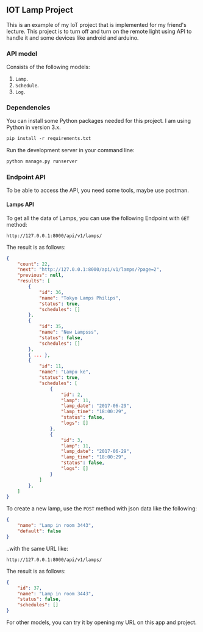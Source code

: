 ## IOT Lamp Project

This is an example of my IoT project that is implemented for my friend's lecture. This project is to turn off and turn on the remote light using API to handle it and some devices like android and arduino.

### API model
Consists of the following models:

1. `Lamp`.
2. `Schedule`.
3. `Log`.

### Dependencies
You can install some Python packages needed for this project. I am using Python in version 3.x.

```txt
pip install -r requirements.txt
```

Run the development server in your command line:

```txt
python manage.py runserver
```

### Endpoint API
To be able to access the API, you need some tools, maybe use postman.

#### Lamps API
To get all the data of Lamps, you can use the following Endpoint with `GET` method:

```
http://127.0.0.1:8000/api/v1/lamps/
```

The result is as follows:

```json
{
    "count": 22,
    "next": "http://127.0.0.1:8000/api/v1/lamps/?page=2",
    "previous": null,
    "results": [
        {
            "id": 36,
            "name": "Tokyo Lamps Philips",
            "status": true,
            "schedules": []
        },
        {
            "id": 35,
            "name": "New Lampsss",
            "status": false,
            "schedules": []
        },
        { ... },
        {
            "id": 11,
            "name": "Lampu ke",
            "status": true,
            "schedules": [
                {
                    "id": 2,
                    "lamp": 11,
                    "lamp_date": "2017-06-29",
                    "lamp_time": "18:00:29",
                    "status": false,
                    "logs": []
                },
                {
                    "id": 3,
                    "lamp": 11,
                    "lamp_date": "2017-06-29",
                    "lamp_time": "18:00:29",
                    "status": false,
                    "logs": []
                }
            ]
        },
    ]
}
```

To create a new lamp, use the `POST` method with json data like the following:

```json
{
    "name": "Lamp in room 3443",
    "default": false
}
```

..with the same URL like:

```
http://127.0.0.1:8000/api/v1/lamps/
```

The result is as follows:

```json
{
    "id": 37,
    "name": "Lamp in room 3443",
    "status": false,
    "schedules": []
}
```

For other models, you can try it by opening my URL on this app and project.



